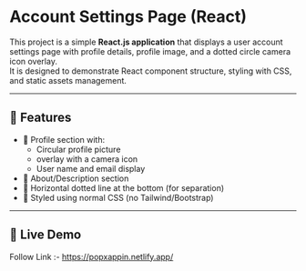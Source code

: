 # Account Settings Page (React)

This project is a simple **React.js application** that displays a user account settings page with profile details, profile image, and a dotted circle camera icon overlay.  
It is designed to demonstrate React component structure, styling with CSS, and static assets management.

---

## 🚀 Features
- 👤 Profile section with:
  - Circular profile picture
  - overlay with a camera icon
  - User name and email display
- 📝 About/Description section
- 📏 Horizontal dotted line at the bottom (for separation)
- 🎨 Styled using normal CSS (no Tailwind/Bootstrap)

---

## 🚀 Live Demo
Follow Link :- https://popxappin.netlify.app/




